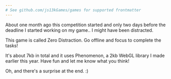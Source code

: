```yaml
---
# See github.com/js13kGames/games for supported frontmatter
---
```

About one month ago this competition started and only two days before the deadline I started working on my game.. I might have been distracted.

This game is called Zero Distraction. Go offline and focus to complete the tasks!

It's about 7kb in total and it uses Phenomenon, a 2kb WebGL library I made earlier this year. Have fun and let me know what you think! 

Oh, and there's a surprise at the end. :)